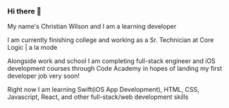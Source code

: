 ### Hi there 👋

My name's Christian Wilson and I am a learning developer

I am currently finishing college and working as a Sr. Technician at Core Logic | a la mode

Alongside work and school I am completing full-stack engineer and iOS development courses through Code Academy
in hopes of landing my first developer job very soon!

Right now I am learning Swift(iOS App Development), HTML, CSS, Javascript, React, and other full-stack/web development skills 


